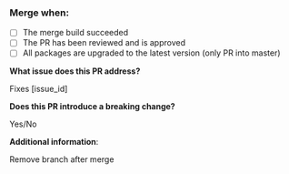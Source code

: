 ### Merge when:

* [ ] The merge build succeeded
* [ ] The PR has been reviewed and is approved
* [ ] All packages are upgraded to the latest version (only PR into master)

**What issue does this PR address?**

Fixes [issue_id]

**Does this PR introduce a breaking change?**

Yes/No

**Additional information**:

Remove branch after merge
